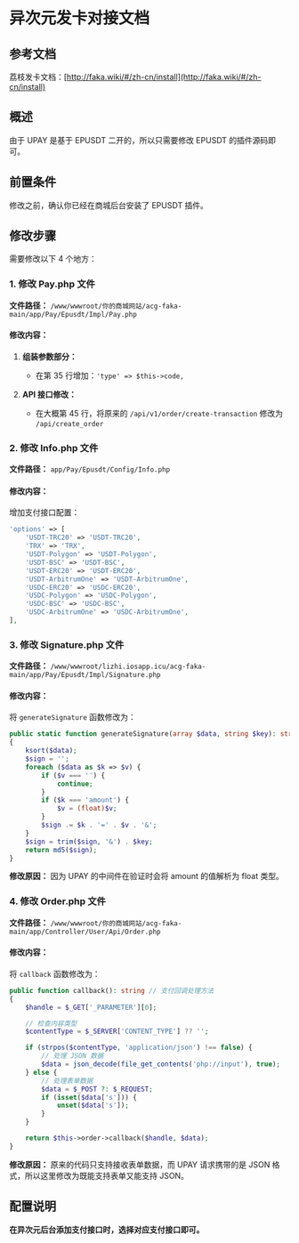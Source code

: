 # 异次元发卡对接文档

## 参考文档

荔枝发卡文档：[http://faka.wiki/#/zh-cn/install](http://faka.wiki/#/zh-cn/install)

## 概述

由于 UPAY 是基于 EPUSDT 二开的，所以只需要修改 EPUSDT 的插件源码即可。

## 前置条件

修改之前，确认你已经在商城后台安装了 EPUSDT 插件。

## 修改步骤

需要修改以下 4 个地方：

### 1. 修改 Pay.php 文件

**文件路径：** `/www/wwwroot/你的商城网站/acg-faka-main/app/Pay/Epusdt/Impl/Pay.php`

#### 修改内容：

1. **组装参数部分：**

   - 在第 35 行增加：`'type' => $this->code,`

2. **API 接口修改：**
   - 在大概第 45 行，将原来的 `/api/v1/order/create-transaction` 修改为 `/api/create_order`

### 2. 修改 Info.php 文件

**文件路径：** `app/Pay/Epusdt/Config/Info.php`

#### 修改内容：

增加支付接口配置：

```php
'options' => [
    'USDT-TRC20' => 'USDT-TRC20',
    'TRX' => 'TRX',
    'USDT-Polygon' => 'USDT-Polygon',
    'USDT-BSC' => 'USDT-BSC',
    'USDT-ERC20' => 'USDT-ERC20',
    'USDT-ArbitrumOne' => 'USDT-ArbitrumOne',
    'USDC-ERC20' => 'USDC-ERC20',
    'USDC-Polygon' => 'USDC-Polygon',
    'USDC-BSC' => 'USDC-BSC',
    'USDC-ArbitrumOne' => 'USDC-ArbitrumOne',
],
```

### 3. 修改 Signature.php 文件

**文件路径：** `/www/wwwroot/lizhi.iosapp.icu/acg-faka-main/app/Pay/Epusdt/Impl/Signature.php`

#### 修改内容：

将 `generateSignature` 函数修改为：

```php
public static function generateSignature(array $data, string $key): string
{
    ksort($data);
    $sign = '';
    foreach ($data as $k => $v) {
        if ($v === '') {
            continue;
        }
        if ($k === 'amount') {
            $v = (float)$v;
        }
        $sign .= $k . '=' . $v . '&';
    }
    $sign = trim($sign, '&') . $key;
    return md5($sign);
}
```

**修改原因：** 因为 UPAY 的中间件在验证时会将 amount 的值解析为 float 类型。

### 4. 修改 Order.php 文件

**文件路径：** `/www/wwwroot/你的商城网站/acg-faka-main/app/Controller/User/Api/Order.php`

#### 修改内容：

将 `callback` 函数修改为：

```php
public function callback(): string // 支付回调处理方法
{
    $handle = $_GET['_PARAMETER'][0];

    // 检查内容类型
    $contentType = $_SERVER['CONTENT_TYPE'] ?? '';

    if (strpos($contentType, 'application/json') !== false) {
        // 处理 JSON 数据
        $data = json_decode(file_get_contents('php://input'), true);
    } else {
        // 处理表单数据
        $data = $_POST ?: $_REQUEST;
        if (isset($data['s'])) {
            unset($data['s']);
        }
    }

    return $this->order->callback($handle, $data);
}
```

**修改原因：** 原来的代码只支持接收表单数据，而 UPAY 请求携带的是 JSON 格式，所以这里修改为既能支持表单又能支持 JSON。

## 配置说明

**在异次元后台添加支付接口时，选择对应支付接口即可。**
